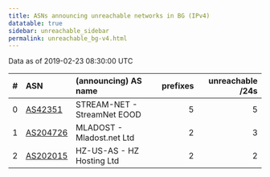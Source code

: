 ```yaml
---
title: ASNs announcing unreachable networks in BG (IPv4)
datatable: true
sidebar: unreachable_sidebar
permalink: unreachable_bg-v4.html
---
```


Data as of 2019-02-23 08:30:00 UTC


<div class="datatable-begin"></div>

|   # | ASN                                      | (announcing) AS name        |   prefixes |   unreachable /24s |
|----:|:-----------------------------------------|:----------------------------|-----------:|-------------------:|
|   0 | [AS42351](unreachable_AS42351-v4.html)   | STREAM-NET - StreamNet EOOD |          5 |                  5 |
|   1 | [AS204726](unreachable_AS204726-v4.html) | MLADOST - Mladost.net Ltd   |          2 |                  3 |
|   2 | [AS202015](unreachable_AS202015-v4.html) | HZ-US-AS - HZ Hosting Ltd   |          2 |                  2 |

<div class="datatable-end"></div>